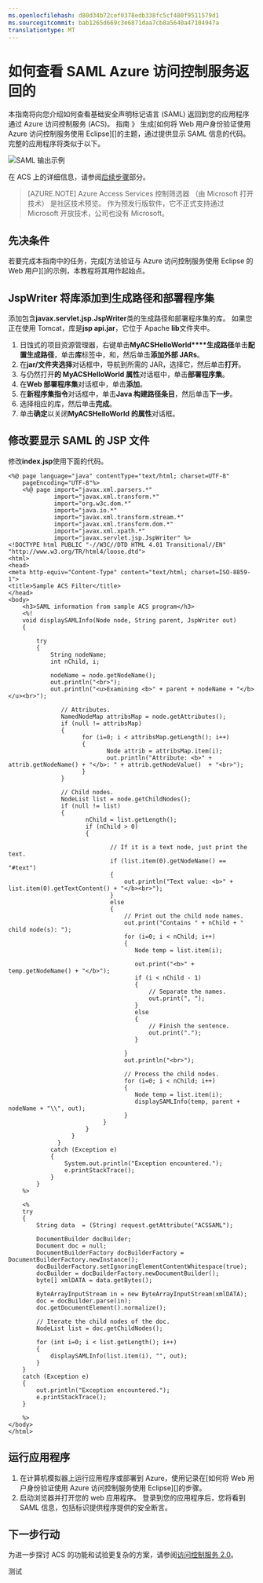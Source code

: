 ```yaml
---
ms.openlocfilehash: d80d34b72cef0378edb338fc5cf480f9511579d1
ms.sourcegitcommit: bab1265d669c3e6871daa7cb8a5640a47104947a
translationtype: MT
---
```

<properties
    pageTitle="返回通过访问控制服务 (Java) 的 SAML 视图"
    description="了解如何查看 SAML 返回位于 Azure 的 Java 应用程序中访问控制服务。"
    services="active-directory" 
    documentationCenter="java"
    authors="rmcmurray"
    manager="wpickett"
    editor="jimbe" />

<tags
    ms.service="active-directory"
    ms.workload="identity"
    ms.tgt_pltfrm="na"
    ms.devlang="Java"
    ms.topic="article"
    ms.date="06/03/2015"
    ms.author="robmcm" />

# 如何查看 SAML Azure 访问控制服务返回的

本指南将向您介绍如何查看基础安全声明标记语言 (SAML) 返回到您的应用程序通过 Azure 访问控制服务 (ACS)。 指南 》 生成[如何将 Web 用户身份验证使用 Azure 访问控制服务使用 Eclipse][]的主题，通过提供显示 SAML 信息的代码。 完整的应用程序将类似于以下。

![SAML 输出示例][saml_output]

在 ACS 上的详细信息，请参阅[后续步骤](#next_steps)部分。

> [AZURE.NOTE]
> Azure Access Services 控制筛选器 （由 Microsoft 打开技术） 是社区技术预览。 作为预发行版软件，它不正式支持通过 Microsoft 开放技术，公司也没有 Microsoft。

## 先决条件

若要完成本指南中的任务，完成[方法验证与 Azure 访问控制服务使用 Eclipse 的 Web 用户][]的示例，本教程将其用作起始点。

## JspWriter 将库添加到生成路径和部署程序集

添加包含**javax.servlet.jsp.JspWriter**类的生成路径和部署程序集的库。 如果您正在使用 Tomcat，库是**jsp api.jar**，它位于 Apache **lib**文件夹中。

1. 日蚀式的项目资源管理器，右键单击**MyACSHelloWorld****生成路径**单击**配置生成路径**，单击**库**标签中，和，然后单击**添加外部 JARs**。
2. 在**jar/文件夹选择**对话框中，导航到所需的 JAR，选择它，然后单击**打开**。
3. 与仍然打开**的 MyACSHelloWorld 属性**对话框中，单击**部署程序集**。
4. 在**Web 部署程序集**对话框中，单击**添加**。
5. 在**新程序集指令**对话框中，单击**Java 构建路径条目**，然后单击**下一步**。
6. 选择相应的库，然后单击**完成**。
7. 单击**确定**以关闭**MyACSHelloWorld 的属性**对话框。

## 修改要显示 SAML 的 JSP 文件

修改**index.jsp**使用下面的代码。

    <%@ page language="java" contentType="text/html; charset=UTF-8"
        pageEncoding="UTF-8"%>
        <%@ page import="javax.xml.parsers.*"
                 import="javax.xml.transform.*"
                 import="org.w3c.dom.*"
                 import="java.io.*"
                 import="javax.xml.transform.stream.*"
                 import="javax.xml.transform.dom.*"
                 import="javax.xml.xpath.*"
                 import="javax.servlet.jsp.JspWriter" %>
    <!DOCTYPE html PUBLIC "-//W3C//DTD HTML 4.01 Transitional//EN" "http://www.w3.org/TR/html4/loose.dtd">
    <html>
    <head>
    <meta http-equiv="Content-Type" content="text/html; charset=ISO-8859-1">
    <title>Sample ACS Filter</title>
    </head>
    <body>
        <h3>SAML information from sample ACS program</h3>
        <%!
        void displaySAMLInfo(Node node, String parent, JspWriter out)
        {
        
            try
            {
                String nodeName;
                int nChild, i;
                
                nodeName = node.getNodeName();
                out.println("<br>");
                out.println("<u>Examining <b>" + parent + nodeName + "</b></u><br>");
                   
                   // Attributes.
                   NamedNodeMap attribsMap = node.getAttributes();
                   if (null != attribsMap)
                   {
                         for (i=0; i < attribsMap.getLength(); i++)
                         {
                                Node attrib = attribsMap.item(i);
                                out.println("Attribute: <b>" + attrib.getNodeName() + "</b>: " + attrib.getNodeValue()  + "<br>");
                         }
                   }
                   
                   // Child nodes.
                   NodeList list = node.getChildNodes();
                   if (null != list)
                   {
                          nChild = list.getLength();
                          if (nChild > 0)
                          {                    
    
                                 // If it is a text node, just print the text.
                                 if (list.item(0).getNodeName() == "#text")
                                 {
                                     out.println("Text value: <b>" + list.item(0).getTextContent() + "</b><br>");
                                 }
                                 else
                                 {
                                     // Print out the child node names.
                                     out.print("Contains " + nChild + " child node(s): ");   
                                     for (i=0; i < nChild; i++)
                                     {
                                        Node temp = list.item(i);
                                        
                                        out.print("<b>" + temp.getNodeName() + "</b>");
                                        if (i < nChild - 1)
                                        {
                                            // Separate the names.
                                            out.print(", ");
                                        }
                                        else
                                        {
                                            // Finish the sentence.
                                            out.print(".");
                                        }
                                            
                                     }
                                     out.println("<br>");
                                     
                                     // Process the child nodes.
                                     for (i=0; i < nChild; i++)
                                     {
                                        Node temp = list.item(i);
                                        displaySAMLInfo(temp, parent + nodeName + "\\", out);
                                     }
                               }
                          }
                      }
                  }
                catch (Exception e)
                {
                    System.out.println("Exception encountered.");
                    e.printStackTrace();            
                }
            }
        %>
    
        <%
        try 
        {
            String data  = (String) request.getAttribute("ACSSAML");
            
            DocumentBuilder docBuilder;
            Document doc = null;
            DocumentBuilderFactory docBuilderFactory = DocumentBuilderFactory.newInstance();
            docBuilderFactory.setIgnoringElementContentWhitespace(true);
            docBuilder = docBuilderFactory.newDocumentBuilder();
            byte[] xmlDATA = data.getBytes();
            
            ByteArrayInputStream in = new ByteArrayInputStream(xmlDATA); 
            doc = docBuilder.parse(in);
            doc.getDocumentElement().normalize();
            
            // Iterate the child nodes of the doc.
            NodeList list = doc.getChildNodes();
    
            for (int i=0; i < list.getLength(); i++)
            {
                displaySAMLInfo(list.item(i), "", out);
            }
        }
        catch (Exception e) 
        {
            out.println("Exception encountered.");
            e.printStackTrace();
        }
        
        %>
    </body>
    </html>

## 运行应用程序

1. 在计算机模拟器上运行应用程序或部署到 Azure，使用记录在[如何将 Web 用户身份验证使用 Azure 访问控制服务使用 Eclipse][]的步骤。
2. 启动浏览器并打开您的 web 应用程序。 登录到您的应用程序后，您将看到 SAML 信息，包括标识提供程序提供的安全断言。

## 下一步行动

为进一步探讨 ACS 的功能和试验更复杂的方案，请参阅[访问控制服务 2.0][]。

[先决条件]: #pre
[修改要显示 SAML 的 JSP 文件]: #modify_jsp
[JspWriter 将库添加到生成路径和部署程序集]: #add_library
[运行应用程序]: #run_application
[下一步行动]: #next_steps
[访问控制服务 2.0]: http://go.microsoft.com/fwlink/?LinkID=212360
[如何通过使用 Eclipse 的 Azure 访问控制服务的 Web 用户进行身份验证]: ../active-directory-java-authenticate-users-access-control-eclipse
[saml_output]: ./media/active-directory-java-view-saml-returned-by-access-control/SAML_Output.png
 
测试
